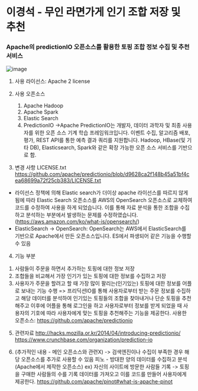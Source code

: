 
# 이경석 - 무인 라면가게 인기 조합 저장 및 추천

### Apache의 predictionIO 오픈소스를 활용한 토핑 조합 정보 수집 및 추천 서비스

![image](https://user-images.githubusercontent.com/115882994/201883356-5438698e-263c-4b18-aaa4-4dbaba99b65d.png)

1. 사용 라이선스:  Apache 2 license

2. 사용 오픈소스
   1) Apache Hadoop
   2) Apache Spark
   3) Elastic Search
   4) PredictionIO
   ->Apache PredictionIO는 개발자, 데이터 과학자 및 최종 사용자를 위한 오픈 소스 기계 학습 프레임워크입니다. 이벤트 수집, 알고리즘 배포, 평가, REST API를 통한 예측 결과 쿼리를 지원합니다. Hadoop, HBase(및 기타 DB), Elasticsearch, Spark와 같은 확장 가능한 오픈 소스 서비스를 기반으로 함.
  
3. 변경 사항
LICENSE.txt <br>
https://github.com/apache/predictionio/blob/d9628ca2f148b45a51bf4cea68699a72f25cb383/LICENSE.txt
- 라이선스 정책에 의해 Elastic search가 더이상 apache 라이선스를 따르지 않게 됨에 따라 Elastic Search 오픈소스를 AWS의 OpenSearch 오픈소스로 교체하여 코드를 수정하여 사용을 하게 되었습니다. 이를 통해 자료 분석을 통한 조합을 수집하고 분석하는 부분에서 발생하는 문제를 수정하였습니다.(https://aws.amazon.com/ko/what-is/opensearch/)
- ElasticSearch -> OpenSearch: OpenSearch는 AWS에서 ElasticSearch를 기반으로 Apache에서 만든 오픈소스입니다. ES에서 파생되어 같은 기능을 수행할 수 있음

4. 기능 부분
  1) 사람들이 주문을 하면서 추가하는 토핑에 대한 정보 저장
  2) 조합들을 비교해서 가장 인기가 있는 토핑에 대한 정보를 수집하고 저장
  3) 사용자가 주문을 할려고 할 때 가장 많이 팔리는(인기있는) 토핑에 대한 정보를 어플로 보내는 기능 수행 
 => 프리딕션IO를 통해 사용자로부터 받는 주문 정보를 수집하고 해당 데이터를 분석하여 인기있는 토핑들의 조합을 찾아내거나 단순 토핑을 추천해주고 이후에 어플을 통해 로그인을 하고 사용자로부터 정보를 받게 되었을 때 사용자의 기호에 따라 사용자에게 맞는 토핑을 추천해주는 기능을 제공한다. 
사용한 오픈소스: https://github.com/apache/predictionio
 
5. 관련자료
http://hacks.mozilla.or.kr/2014/04/introducing-predictionio/
https://www.crunchbase.com/organization/prediction-io

6. (추가적인 내용 - 메인 오픈소스와 관련X)
-> 검색엔진이나 수집이 부족한 경우 해당 오픈소스를 추가로 사용할 수 있음
피노 - 방대한 양의 데이터를 수집하고 분석 (Apache에서 제작한 오픈소스)
ex) 자신의 사이트에 방문한 사람들 기록 -> 토핑을 구매한 사람들의 수를 기록 데이터를 가져오고 이를 코드를 만들어 사용자에게 제공한다.
https://github.com/apache/pinot#what-is-apache-pinot
